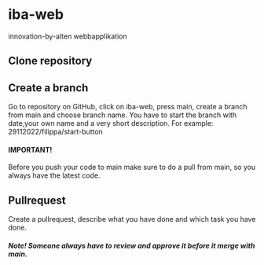 # iba-web
innovation-by-alten webbapplikation

## Clone repository

## Create a branch
Go to repository on GitHub, click on iba-web, press main, create a branch from main and choose branch name. You have to start the branch with date,your own name and a very short description. For example: 29112022/filippa/start-button

#### IMPORTANT!
Before you push your code to main make sure to do a pull from main, so you always have the latest code.

## Pullrequest
Create a pullrequest, describe what you have done and which task you have done. 

##### Note! Someone always have to review and approve it before it merge with main.
